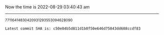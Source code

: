 Now the time is 2022-08-29 03:40:43 am

---

<small>77116414830420931293553094628090</small>

```txt
Latest commit SHA is: c50e04b5d811d1b0f50e646d75043dd608ccdf83
```
